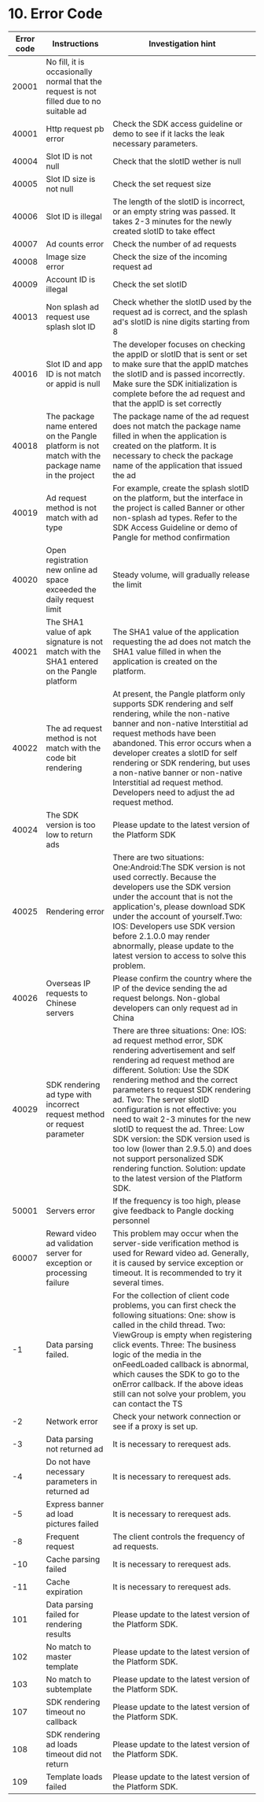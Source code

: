 
# 10. Error Code

| Error code  | Instructions                                                                                       | Investigation hint                                                                                                                                                                                                                                                                                                                                                                                                                                                                                                                                                     |
|-------------|----------------------------------------------------------------------------------------------------|-----------------------------------------------------------------------------------------------------------------------------------------------------------------------------------------------------------------------------------------------------------------------------------------------------------------------------------------------------------------------------------------------------------------------------------------------------------------------------------------------------------------------------------------------------------------------------|
| 20001       | No fill, it is occasionally normal that the request is not filled due to no suitable ad            |                                                                                                                                                                                                                                                                                                                                                                                                                                                                                                                                                                             |
| 40001       | Http request pb error                                                                              | Check the SDK access guideline or demo to see if it lacks the  leak necessary parameters.                                                                                                                                                                                                                                                                                                                                                                                                                                                                                   |
| 40004       | Slot ID is not null                                                                                | Check that the slotID wether is  null                                                                                                                                                                                                                                                                                                                                                                                                                                                                                                                                       |
| 40005       | Slot ID size is not null                                                                           | Check the set request size                                                                                                                                                                                                                                                                                                                                                                                                                                                                                                                                                  |
| 40006       | Slot ID is illegal                                                                                 | The length of the slotID is incorrect, or an empty string was passed. It takes 2-3 minutes for the newly created slotID to take effect                                                                                                                                                                                                                                                                                                                                                                                                                                      |
| 40007       | Ad counts error                                                                                    | Check the number of ad requests                                                                                                                                                                                                                                                                                                                                                                                                                                                                                                                                             |
| 40008       | Image size error                                                                                   | Check the size of the incoming request ad                                                                                                                                                                                                                                                                                                                                                                                                                                                                                                                                   |
| 40009       | Account ID is illegal                                                                              | Check the set  slotID                                                                                                                                                                                                                                                                                                                                                                                                                                                                                                                                                       |
| 40013       | Non splash ad request use splash slot ID                                                           | Check whether the slotID used by the request ad is correct, and the splash ad's  slotID is nine digits starting from 8                                                                                                                                                                                                                                                                                                                                                                                                                                                      |
| 40016       | Slot ID and app ID is not match or appid is null                                                   | The developer focuses on checking the appID or slotID that is sent or set to make sure that the appID matches the slotID and is passed incorrectly. Make sure the SDK initialization is complete before the ad request and that the appID is set correctly                                                                                                                                                                                                                                                                                                                  |
| 40018       | The package name entered on the Pangle platform is not match with the package name in the project  | The package name of the ad request does not match the package name filled in when the application is created on the platform. It is necessary to check the package name of the application that issued the ad                                                                                                                                                                                                                                                                                                                                                               |
| 40019       | Ad request method is not match with ad type                                                        | For example, create the splash slotID on the platform, but the interface in the project is called Banner or other non-splash ad types. Refer to the SDK Access Guideline or demo of Pangle for method confirmation                                                                                                                                                                                                                                                                                                                                                          |
| 40020       | Open registration new online ad space exceeded the daily request limit                             | Steady volume, will gradually release the limit                                                                                                                                                                                                                                                                                                                                                                                                                                                                                                                             |
| 40021       | The SHA1 value of apk signature is not match with the SHA1 entered on the Pangle platform          | The SHA1 value of the application requesting the ad does not match the SHA1 value filled in when the application is created on the platform.                                                                                                                                                                                                                                                                                                                                                                                                                                |
| 40022       | The ad request method is not match with the code bit rendering                                     | At present, the Pangle platform only supports SDK rendering and self rendering, while the non-native banner and non-native Interstitial ad request methods have been abandoned. This error occurs when a developer creates a slotID for self rendering or SDK rendering, but uses a non-native banner or non-native Interstitial ad request method. Developers need to adjust the ad request method.                                                                                                                                                                        |
| 40024       | The SDK version is too low to return ads                                                           | Please update to the latest version of the Platform SDK                                                                                                                                                                                                                                                                                                                                                                                                                                                                                                                     |
| 40025       | Rendering error                                                                                    | There are two situations:  One:Android:The SDK version is not used correctly. Because the developers use the SDK version under the account that is not the application's, please download SDK under the account of yourself.Two:  IOS: Developers use SDK version before 2.1.0.0 may render abnormally, please update to the latest version to access to solve this problem.                                                                                                                                                                                                |
| 40026       | Overseas IP requests to Chinese servers                                                            | Please confirm the country where the IP of the device sending the ad request belongs. Non-global developers can only request ad in China                                                                                                                                                                                                                                                                                                                                                                                                                                    |
| 40029       | SDK rendering  ad  type  with incorrect request method or request parameter                        | There are three situations: One: IOS: ad request method error, SDK rendering advertisement and self rendering ad request method are different. Solution: Use the SDK rendering method and the correct parameters to request SDK rendering ad. Two: The server slotID configuration is not effective: you need to wait 2-3 minutes for the new slotID to request the ad. Three: Low SDK version: the SDK version used is too low (lower than 2.9.5.0) and does not support personalized SDK rendering function. Solution: update to the latest version of the Platform SDK.  |
| 50001       | Servers error                                                                                      | If the frequency is too high, please give feedback to Pangle docking personnel                                                                                                                                                                                                                                                                                                                                                                                                                                                                                              |
| 60007       | Reward  video ad  validation server for exception or processing failure                            | This problem may occur when the server-side verification method is used for Reward video ad. Generally, it is caused by service exception or timeout. It is recommended to try it several times.                                                                                                                                                                                                                                                                                                                                                                            |
| -1          | Data parsing failed.                                                                               | For the collection of client code problems, you can first check the following situations: One: show is called in the child thread. Two: ViewGroup is empty when registering click events. Three: The business logic of the media in the onFeedLoaded callback is abnormal, which causes the SDK to go to the onError callback. If the above ideas still can not solve your problem, you can contact the TS                                                                                                                                                                  |
| -2          | Network error                                                                                      | Check your network connection or see if a proxy is set up.                                                                                                                                                                                                                                                                                                                                                                                                                                                                                                                  |
| -3          | Data parsing not returned ad                                                                       | It is necessary to rerequest ads.                                                                                                                                                                                                                                                                                                                                                                                                                                                                                                                                           |
| -4          | Do not have necessary parameters in returned ad                                                    | It is necessary to rerequest ads.                                                                                                                                                                                                                                                                                                                                                                                                                                                                                                                                           |
| -5          | Express banner ad load pictures  failed                                                            | It is necessary to rerequest ads.                                                                                                                                                                                                                                                                                                                                                                                                                                                                                                                                           |
| -8          | Frequent request                                                                                   | The client controls the frequency of ad requests.                                                                                                                                                                                                                                                                                                                                                                                                                                                                                                                           |
| -10         | Cache parsing failed                                                                               | It is necessary to rerequest ads.                                                                                                                                                                                                                                                                                                                                                                                                                                                                                                                                           |
| -11         | Cache expiration                                                                                   | It is necessary to rerequest ads.                                                                                                                                                                                                                                                                                                                                                                                                                                                                                                                                           |
| 101         | Data parsing failed for rendering results                                                          | Please update to the latest version of the Platform SDK.                                                                                                                                                                                                                                                                                                                                                                                                                                                                                                                    |
| 102         | No match to master template                                                                        | Please update to the latest version of the Platform SDK.                                                                                                                                                                                                                                                                                                                                                                                                                                                                                                                    |
| 103         | No match to subtemplate                                                                            | Please update to the latest version of the Platform SDK.                                                                                                                                                                                                                                                                                                                                                                                                                                                                                                                    |
| 107         | SDK rendering timeout no callback                                                                  | Please update to the latest version of the Platform SDK.                                                                                                                                                                                                                                                                                                                                                                                                                                                                                                                    |
| 108         | SDK rendering ad loads timeout did not return                                                      | Please update to the latest version of the Platform SDK.                                                                                                                                                                                                                                                                                                                                                                                                                                                                                                                    |
| 109         |  Template loads failed                                                                             | Please update to the latest version of the Platform SDK.                                                                                                                                                                                                                                                                                                                                                                                                                                                                                                                    |

